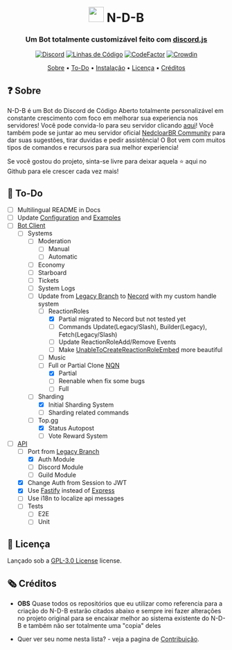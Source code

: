 <h1 align="center">
  <br>
  <img width="35" src="https://github.com/NedcloarBR/N-D-B/blob/master/Packages/Client/src/common/assets/Images/Logos/Logo.png?raw=true"> N-D-B
  <br>
</h1>

<h3 align=center>Um Bot totalmente customizável feito com <a href=https://github.com/discordjs/discord.js>discord.js</a></h3>

<div align=center>

[![Discord](https://img.shields.io/discord/679066351456878633.svg?label=&logo=discord&logoColor=ffffff&color=7389D8&labelColor=6A7EC2)](https://discord.gg/5CHARxbaRk)
[![Linhas de Código](https://sonarcloud.io/api/project_badges/measure?project=NedcloarBR_N-D-B&metric=ncloc)](https://sonarcloud.io/dashboard?id=NedcloarBR_N-D-B)
[![CodeFactor](https://www.codefactor.io/repository/github/nedcloarbr/n-d-b/badge)](https://www.codefactor.io/repository/github/nedcloarbr/n-d-b)
[![Crowdin](https://badges.crowdin.net/n-d-b/localized.svg)](https://crowdin.com/project/n-d-b)

</div>

<p align="center">
  <a href="#❓ Sobre">Sobre</a>
  •
  <a href="📝 To-Do">To-Do</a>
  •
  <a href="https://github.com/NedcloarBR/N-D-B/blob/master/Docs/Configuration.md">Instalação</a>
  •
  <a href="#📖 Licença">Licença</a>
  •
  <a href="#🗞️ Créditos">Créditos</a>
</p>

## ❓ Sobre

N-D-B é um Bot do Discord de Código Aberto totalmente personalizável em constante crescimento com foco em melhorar sua experiencia nos servidores! Você pode convida-lo para seu servidor clicando [aqui](https://discord.com/oauth2/authorize?client_id=708822043420000366&permissions=8&redirect_uri=http%3A%2F%2Flocalhost%3A3001%2Fapi%2Fauth%2Fredirect&scope=bot%20applications.commands)! Você também pode se juntar ao meu servidor oficial [NedcloarBR Community](https://discord.gg/5CHARxbaRk) para dar suas sugestões, tirar duvidas e pedir assistência! O Bot vem com muitos tipos de comandos e recursos para sua melhor experiencia!

Se você gostou do projeto, sinta-se livre para deixar aquela ⭐ aqui no Github para ele crescer cada vez mais!

## 📝 To-Do

- [ ] Multilingual README in Docs
- [ ] Update [Configuration](https://github.com/NedcloarBR/N-D-B/blob/master/Docs/Configuration.md) and [Examples](https://github.com/NedcloarBR/N-D-B/tree/master/Docs/Examples)
- [ ] [Bot Client](https://github.com/NedcloarBR/N-D-B/tree/master/Packages/Client/src/modules/bot)
  - [ ] Systems
    - [ ] Moderation
      - [ ] Manual
      - [ ] Automatic
    - [ ] Economy
    - [ ] Starboard
    - [ ] Tickets
    - [ ] System Logs
    - [ ] Update from [Legacy Branch](https://github.com/NedcloarBR/N-D-B/tree/Pure-DiscordJS) to [Necord](https://necord.org/) with my custom handle system
      - [ ] ReactionRoles
        - [x] Partial migrated to Necord but not tested yet
        - [ ] Commands Update(Legacy/Slash), Builder(Legacy), Fetch(Legacy/Slash)
        - [ ] Update ReactionRoleAdd/Remove Events
        - [ ] Make [UnableToCreateReactionRoleEmbed](https://github.com/NedcloarBR/N-D-B/blob/master/Packages/Client/src/modules/reactionRoles/ReactionRoles.embeds.ts#L227) more   beautiful
      - [ ] Music
      - [ ] Full or Partial Clone [NQN](https://nqn.blue/)
        - [x] Partial
        - [ ] Reenable when fix some bugs
        - [ ] Full
    - [ ] Sharding
      - [x] Initial Sharding System
      - [ ] Sharding related commands
    - [ ] Top.gg
      - [x] Status Autopost
      - [ ] Vote Reward System
- [ ] [API](https://github.com/NedcloarBR/N-D-B/tree/master/Packages/Client/src/modules/api)
  - [ ] Port from [Legacy Branch](https://github.com/NedcloarBR/N-D-B/tree/Pure-DiscordJS)
    - [x] Auth Module
    - [ ] Discord Module
    - [ ] Guild Module
  - [x] Change Auth from Session to JWT
  - [x] Use [Fastify](https://fastify.dev/) instead of [Express](https://expressjs.com/)
  - [ ] Use i18n to localize api messages
  - [ ] Tests
    - [ ] E2E
    - [ ] Unit

## 📖 Licença

Lançado sob a [GPL-3.0 License](https://github.com/NedcloarBR/N-D-B/blob/master/License) license.

## 🗞️ Créditos

- **OBS** Quase todos os repositórios que eu utilizar como referencia para a criação do N-D-B estarão citados abaixo e sempre irei fazer alterações no projeto original para se encaixar melhor ao sistema existente do N-D-B e também não ser totalmente uma "copia" deles

- Quer ver seu nome nesta lista? - veja a pagina de [Contribuição](https://github.com/NedcloarBR/N-D-B/blob/master/Docs/CONTRIBUTING.md).
